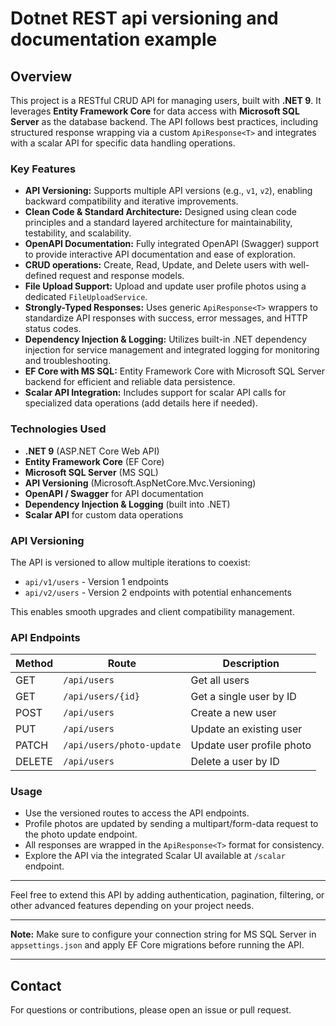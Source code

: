 # Dotnet REST api versioning and documentation example

## Overview

This project is a RESTful CRUD API for managing users, built with **.NET 9**. It leverages **Entity Framework Core** for data access with **Microsoft SQL Server** as the database backend. The API follows best practices, including structured response wrapping via a custom `ApiResponse<T>` and integrates with a scalar API for specific data handling operations.

### Key Features

- **API Versioning:** Supports multiple API versions (e.g., `v1`, `v2`), enabling backward compatibility and iterative improvements.
- **Clean Code & Standard Architecture:** Designed using clean code principles and a standard layered architecture for maintainability, testability, and scalability.
- **OpenAPI Documentation:** Fully integrated OpenAPI (Swagger) support to provide interactive API documentation and ease of exploration.
- **CRUD operations:** Create, Read, Update, and Delete users with well-defined request and response models.
- **File Upload Support:** Upload and update user profile photos using a dedicated `FileUploadService`.
- **Strongly-Typed Responses:** Uses generic `ApiResponse<T>` wrappers to standardize API responses with success, error messages, and HTTP status codes.
- **Dependency Injection & Logging:** Utilizes built-in .NET dependency injection for service management and integrated logging for monitoring and troubleshooting.
- **EF Core with MS SQL:** Entity Framework Core with Microsoft SQL Server backend for efficient and reliable data persistence.
- **Scalar API Integration:** Includes support for scalar API calls for specialized data operations (add details here if needed).

  
### Technologies Used

- **.NET 9** (ASP.NET Core Web API)
- **Entity Framework Core** (EF Core)
- **Microsoft SQL Server** (MS SQL)
- **API Versioning** (Microsoft.AspNetCore.Mvc.Versioning)
- **OpenAPI / Swagger** for API documentation
- **Dependency Injection & Logging** (built into .NET)
- **Scalar API** for custom data operations

### API Versioning

The API is versioned to allow multiple iterations to coexist:

- `api/v1/users` - Version 1 endpoints
- `api/v2/users` - Version 2 endpoints with potential enhancements

This enables smooth upgrades and client compatibility management.

### API Endpoints

| Method | Route           | Description                         |
|--------|-----------------|-----------------------------------|
| GET    | `/api/users`    | Get all users                     |
| GET    | `/api/users/{id}` | Get a single user by ID          |
| POST   | `/api/users`    | Create a new user                 |
| PUT    | `/api/users`    | Update an existing user           |
| PATCH  | `/api/users/photo-update` | Update user profile photo |
| DELETE | `/api/users`    | Delete a user by ID               |

### Usage

- Use the versioned routes to access the API endpoints.
- Profile photos are updated by sending a multipart/form-data request to the photo update endpoint.
- All responses are wrapped in the `ApiResponse<T>` format for consistency.
- Explore the API via the integrated Scalar UI available at `/scalar` endpoint.

---

Feel free to extend this API by adding authentication, pagination, filtering, or other advanced features depending on your project needs.

---

**Note:** Make sure to configure your connection string for MS SQL Server in `appsettings.json` and apply EF Core migrations before running the API.

---

## Contact

For questions or contributions, please open an issue or pull request.

